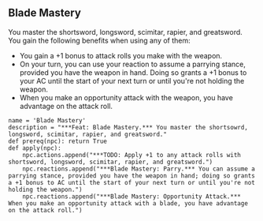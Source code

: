 ## Blade Mastery
You master the shortsword, longsword, scimitar, rapier, and greatsword. You gain the following benefits when using any of them:

* You gain a +1 bonus to attack rolls you make with the weapon.
* On your turn, you can use your reaction to assume a parrying stance, provided you have the weapon in hand. Doing so grants a +1 bonus to your AC until the start of your next turn or until you're not holding the weapon.
* When you make an opportunity attack with the weapon, you have advantage on the attack roll.

```
name = 'Blade Mastery'
description = "***Feat: Blade Mastery.*** You master the shortsowrd, longsword, scimitar, rapier, and greatsword."
def prereq(npc): return True
def apply(npc):
    npc.actions.append("***TODO: Apply +1 to any attack rolls with shortsword, longsword, scimitar, rapier, and greatsword.")
    npc.reactions.append("***Blade Mastery: Parry.*** You can assume a parrying stance, provided you have the weapon in hand; doing so grants a +1 bonus to AC until the start of your next turn or until you're not holding the weapon.")
    npc.reactions.append("***Blade Mastery: Opportunity Attack.*** When you make an opportunity attack with a blade, you have advantage on the attack roll.")
```
